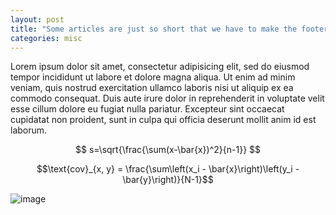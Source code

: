 ```yaml
---
layout: post
title: "Some articles are just so short that we have to make the footer stick"
categories: misc
---
```


Lorem ipsum dolor sit amet, consectetur adipisicing elit, sed do eiusmod tempor incididunt ut labore et dolore magna aliqua. Ut enim ad minim veniam, quis nostrud exercitation ullamco laboris nisi ut aliquip ex ea commodo consequat. Duis aute irure dolor in reprehenderit in voluptate velit esse cillum dolore eu fugiat nulla pariatur. Excepteur sint occaecat cupidatat non proident, sunt in culpa qui officia deserunt mollit anim id est laborum.

$$
s=\sqrt{\frac{\sum(x-\bar{x})^2}{n-1}}
$$

$$\text{cov}_{x, y} = \frac{\sum\left(x_i - \bar{x}\right)\left(y_i - \bar{y}\right)}{N-1}$$

![image](https://github.com/user-attachments/assets/c6e638f7-2969-41d8-b7bc-6a71edca16c1)

